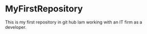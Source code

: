 # MyFirstRepository
This is my first repository in git hub
Iam working with an IT firm as a developer.
